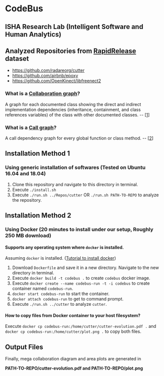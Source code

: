 # CodeBus
## ISHA Research Lab (Intelligent Software and Human Analytics)

## Analyzed Repositories from [RapidRelease](https://github.com/saketrule/RapidRelease) dataset

- https://github.com/radareorg/cutter
- https://github.com/airbnb/epoxy
- https://github.com/OpenKinect/libfreenect2

### What is a [Collaboration graph]?
A graph for each documented class showing the direct and indirect implementation dependencies (inheritance, containment, and class references variables) of the class with other documented classes. -- [[1]]

[Collaboration graph]: http://www.doxygen.nl/manual/config.html#cfg_collaboration_graph
[1]: http://www.doxygen.nl/manual/config.html#cfg_collaboration_graph

### What is a [Call graph]?
A call dependency graph for every global function or class method. -- [[2]]

[Call graph]: http://www.doxygen.nl/manual/config.html#cfg_call_graph
[2]: http://www.doxygen.nl/manual/config.html#cfg_call_graph

## Installation Method 1 
### Using generic installation of softwares (Tested on Ubuntu 16.04 and 18.04) 

1. Clone this repository and navigate to this directory in terminal.
2. Execute `./install.sh`
3. Execute `./run.sh ../Repos/cutter`   OR    `./run.sh PATH-TO-REPO` to analyze the repository.

## Installation Method 2
### Using Docker (20 minutes to install under our setup, Roughly 250 MB download)
#### Supports any operating system where `docker` is installed.

Assuming `docker` is installed. ([Tutorial to install docker])

[Tutorial to install docker]: https://www.digitalocean.com/community/tutorials/how-to-install-and-use-docker-on-ubuntu-18-04

1. Download `Dockerfile` and save it in a new directory. Navigate to the new directory in terminal.
2. Execute `docker build -t codebus .` to create `codebus` docker image.
3. Execute `docker create --name codebus-run -t -i codebus` to create container named `codebus-run`.
4. `docker start codebus-run` to start the container.
5. `docker attach codebus-run` to get to command prompt.
6. Execute `./run.sh ../cutter` to analyze `cutter`.

#### How to copy files from Docker container to your host filesystem?
Execute `docker cp codebus-run:/home/cutter/cutter-evolution.pdf .`
and `docker cp codebus-run:/home/cutter/plot.png .` to copy both files.

## Output Files

Finally, mega collaboration diagram and area plots are generated in 

**PATH-TO-REPO/cutter-evolution.pdf and PATH-TO-REPO/plot.png**
